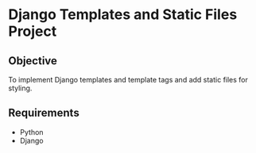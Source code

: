 # Django Templates and Static Files Project

## Objective
To implement Django templates and template tags and add static files for styling.

## Requirements
- Python
- Django
